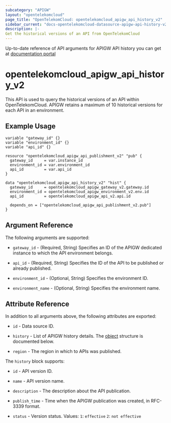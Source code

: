 ```yaml
---
subcategory: "APIGW"
layout: "opentelekomcloud"
page_title: "OpenTelekomCloud: opentelekomcloud_apigw_api_history_v2"
sidebar_current: "docs-opentelekomcloud-datasource-apigw-api-history-v2"
description: |-
Get the historical versions of an API from OpenTelekomCloud
---
```


Up-to-date reference of API arguments for APIGW API history you can get at
[documentation portal](https://docs.otc.t-systems.com/api-gateway/api-ref/dedicated_gateway_apis_v2/api_management/querying_historical_versions_of_an_api.html)

# opentelekomcloud_apigw_api_history_v2

This API is used to query the historical versions of an API within OpenTelekomCloud.
APIGW retains a maximum of 10 historical versions for each API in an environment.

## Example Usage

```hcl
variable "gateway_id" {}
variable "environment_id" {}
variable "api_id" {}

resource "opentelekomcloud_apigw_api_publishment_v2" "pub" {
  gateway_id     = var.instance_id
  environment_id = var.environment_id
  api_id         = var.api_id
}

data "opentelekomcloud_apigw_api_history_v2" "hist" {
  gateway_id     = opentelekomcloud_apigw_gateway_v2.gateway.id
  environment_id = opentelekomcloud_apigw_environment_v2.env.id
  api_id         = opentelekomcloud_apigw_api_v2.api.id

  depends_on = ["opentelekomcloud_apigw_api_publishment_v2.pub"]
}
```

## Argument Reference

The following arguments are supported:

* `gateway_id` - (Required, String) Specifies an ID of the APIGW dedicated instance to which the API
  environment belongs.

* `api_id` - (Required, String) Specifies the ID of the API to be published or already published.

* `environment_id` - (Optional, String) Specifies the environment ID.

* `environment_name` - (Optional, String) Specifies the environment name.

## Attribute Reference

In addition to all arguments above, the following attributes are exported:

* `id` - Data source ID.

* `history` - List of APIGW history details.
  The [object](#publishment_history) structure is documented below.

* `region` - The region in which to APIs was published.

<a name="publishment_history"></a>
The `history` block supports:

* `id` - API version ID.

* `name` - API version name.

* `description` - The description about the API publication.

* `publish_time` - Time when the APIGW publication was created, in RFC-3339 format.

* `status` - Version status.
  Values:
    `1`: `effective`
    `2`: `not effective`
